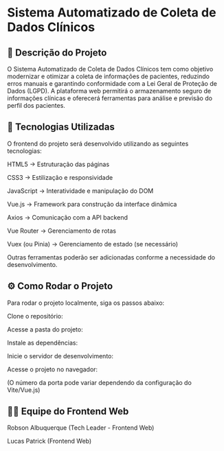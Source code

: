 # Sistema Automatizado de Coleta de Dados Clínicos

## 📌 Descrição do Projeto

O Sistema Automatizado de Coleta de Dados Clínicos tem como objetivo modernizar e otimizar a coleta de informações de pacientes, reduzindo erros manuais e garantindo conformidade com a Lei Geral de Proteção de Dados (LGPD). A plataforma web permitirá o armazenamento seguro de informações clínicas e oferecerá ferramentas para análise e previsão do perfil dos pacientes.

## 🚀 Tecnologias Utilizadas

O frontend do projeto será desenvolvido utilizando as seguintes tecnologias:

HTML5 → Estruturação das páginas

CSS3 → Estilização e responsividade

JavaScript → Interatividade e manipulação do DOM

Vue.js → Framework para construção da interface dinâmica

Axios → Comunicação com a API backend

Vue Router → Gerenciamento de rotas

Vuex (ou Pinia) → Gerenciamento de estado (se necessário)

Outras ferramentas poderão ser adicionadas conforme a necessidade do desenvolvimento.

## ⚙️ Como Rodar o Projeto

Para rodar o projeto localmente, siga os passos abaixo:

Clone o repositório:

Acesse a pasta do projeto:

Instale as dependências:

Inicie o servidor de desenvolvimento:

Acesse o projeto no navegador:

(O número da porta pode variar dependendo da configuração do Vite/Vue.js)

## 👨‍💻 Equipe do Frontend Web

Robson Albuquerque (Tech Leader - Frontend Web)

Lucas Patrick (Frontend Web)
